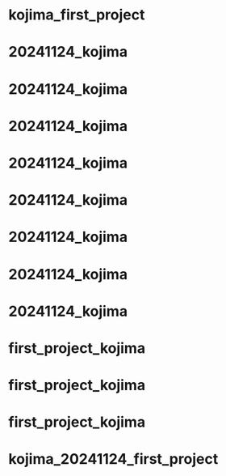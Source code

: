# kojima_first_project
# 20241124_kojima
# 20241124_kojima
# 20241124_kojima
# 20241124_kojima
# 20241124_kojima
# 20241124_kojima
# 20241124_kojima
# 20241124_kojima
# first_project_kojima
# first_project_kojima
# first_project_kojima
# kojima_20241124_first_project
